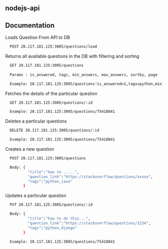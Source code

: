 ## nodejs-api


## Documentation

Loads Question From API to DB

```bash
  POST 20.117.181.125:3005/questions/load
```

Returns all available questions in the DB with filtering and sorting
```bash
  GET 20.117.181.125:3005/questions
  
  Params : is_answered, tags, min_answers, max_answers, sortby, page

  Example: 20.117.181.125:3005/questions?is_answered=1,tags=python,min_answers=2,max_answers=10,sortby=score,page=1

```

Fetches the details of the particular question
```bash
  GET 20.117.181.125:3005/questions/:id

  Example: 20.117.181.125:3005/questions/75418841
```

Deletes a particular questions
```bash
  DELETE 20.117.181.125:3005/questions/:id

  Example: 20.117.181.125:3005/questions/75418841
```

Creates a new question
```bash
  POST 20.117.181.125:3005/questions

  Body: {
          "title":"how to .....",
          "question_link":"https://stackoverflow/questions/xxxxx",
          "tags":"python,java"
        }

```
Updates a particular question
```bash
  PUT 20.117.181.125:3005/questions/:id

  Body: {
          "title":"how to do this...",
          "question_link":"https://stackoverflow/questions/1234",
          "tags":"python,django"
        }

  Example: 20.117.181.125:3005/questions/75418841
```
